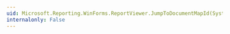```yaml
---
uid: Microsoft.Reporting.WinForms.ReportViewer.JumpToDocumentMapId(System.String)
internalonly: False
---
```

